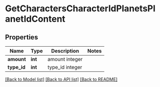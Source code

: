 # GetCharactersCharacterIdPlanetsPlanetIdContent

## Properties
Name | Type | Description | Notes
------------ | ------------- | ------------- | -------------
**amount** | **int** | amount integer | 
**type_id** | **int** | type_id integer | 

[[Back to Model list]](../../README.md#documentation-for-models) [[Back to API list]](../../README.md#documentation-for-api-endpoints) [[Back to README]](../../README.md)

